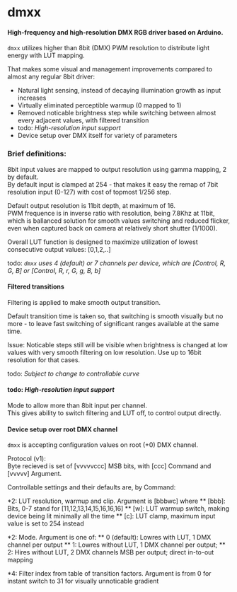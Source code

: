 # dmxx

#### High-frequency and high-resolution DMX RGB driver based on Arduino.

`dmxx` utilizes higher than 8bit (DMX) PWM resolution to distribute light energy with LUT mapping.

That makes some visual and management improvements compared to almost any regular 8bit driver:

* Natural light sensing, instead of decaying illumination growth as input increases
* Virtually eliminated perceptible warmup (0 mapped to 1)
* Removed noticable brightness step while switching between almost every adjacent values, with filtered transition
* todo: *High-resolution input support*
* Device setup over DMX itself for variety of parameters


### Brief definitions:

8bit input values are mapped to output resolution using gamma mapping, 2 by default.  
By default input is clamped at 254 - that makes it easy the remap of 7bit resolution input (0-127)
with cost of topmost 1/256 step.

Default output resolution is 11bit depth, at maximum of 16.  
PWM frequence is in inverse ratio with resolution, being 7.8Khz at 11bit,
which is ballanced solution for smooth values switching and reduced flicker,
even when captured back on camera at relatively short shutter (1/1000).



Overall LUT function is designed to maximize utilization of lowest consecutive output values: [0,1,2,..]


todo: *`dmxx` uses 4 (default) or 7 channels per device, which are [Control, R, G, B] or [Control, R, r, G, g, B, b]*



#### Filtered transitions

Filtering is applied to make smooth output transition.

Default transition time is taken so, that switching is smooth visually but no more - 
to leave fast switching of significant ranges available at the same time.

Issue: Noticable steps still will be visible when brightness is changed at low values with very smooth filtering
 on low resolution. Use up to 16bit resolution for that cases.



todo: *Subject to change to controllable curve*



#### todo: *High-resolution input support*

Mode to allow more than 8bit input per channel.  
This gives ability to switch filtering and LUT off, to control output directly.



#### Device setup over root DMX channel

`dmxx` is accepting configuration values on root (+0) DMX channel.

Protocol (v1):  
Byte recieved is set of [vvvvvccc] MSB bits, with [ccc] Command and [vvvvv] Argument.


Controllable settings and their defaults are, by Command:

*2: LUT resolution, warmup and clip. Argument is [bbbwc] where
** [bbb]: Bits, 0-7 stand for [11,12,13,14,15,16,16,16]
** [w]: LUT warmup switch, making device being lit minimally all the time
** [c]: LUT clamp, maximum input value is set to 254 instead

*2: Mode. Argument is one of: 
** 0 (default): Lowres with LUT, 1 DMX channel per output
** 1: Lowres without LUT, 1 DMX channel per output; 
** 2: Hires without LUT, 2 DMX channels MSB per output; direct in-to-out mapping

*4: Filter index from table of transition factors. Argument is from 0 for instant switch to 31 for visually unnoticable gradient
